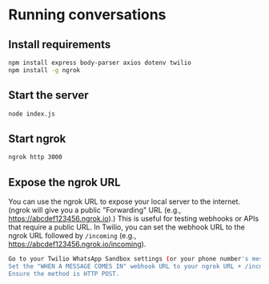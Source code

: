 # Running conversations

## Install requirements
```bash
npm install express body-parser axios dotenv twilio
npm install -g ngrok
```

## Start the server
```bash
node index.js
```

## Start ngrok
```bash
ngrok http 3000
```

## Expose the ngrok URL
You can use the ngrok URL to expose your local server to the internet. (ngrok will give you a public "Forwarding" URL (e.g., https://abcdef123456.ngrok.io).)
This is useful for testing webhooks or APIs that require a public URL.
In Twilio, you can set the webhook URL to the ngrok URL followed by `/incoming` (e.g., https://abcdef123456.ngrok.io/incoming).

```bash
Go to your Twilio WhatsApp Sandbox settings (or your phone number's messaging configuration).
Set the "WHEN A MESSAGE COMES IN" webhook URL to your ngrok URL + /incoming (e.g., https://abcdef123456.ngrok.io/incoming).
Ensure the method is HTTP POST.
```